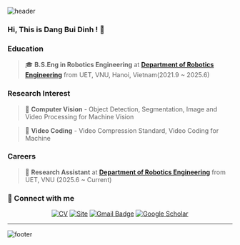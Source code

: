 ![header](https://capsule-render.vercel.app/api?type=wave&color=auto&height=150&section=header&text=Dang%20Bui%20Dinh&fontSize=70&animation=fadeIn)

### Hi, This is Dang Bui Dinh ! 👋

### Education  
> 🎓 **B.S.Eng in Robotics Engineering** at [**Department of Robotics Engineering**](https://sites.google.com/view/aimpuet/home) from UET, VNU, Hanoi, Vietnam(2021.9 ~ 2025.6)  

### Research Interest  
> 🔬 **Computer Vision** - Object Detection, Segmentation, Image and Video Processing for Machine Vision

> 🔬 **Video Coding** - Video Compression Standard, Video Coding for Machine

### Careers

> 💼 **Research Assistant** at [**Department of Robotics Engineering**](https://sites.google.com/view/aimpuet/home) from UET, VNU (2025.6 ~ Current)  
 

### 🔗 Connect with me

<div align=center>



[![CV](http://img.shields.io/badge/-CV-black?style=flat-square&logo=github&link=https://davinci-ai.tistory.com/)](https://dangdinh17.github.io/docs/CV/)
[![Site](http://img.shields.io/badge/-Site-blue?style=flat-square&logo=hashnode&logoColor=white)](https://dangdinh17.github.io)
[![Gmail Badge](https://img.shields.io/badge/Gmail-d14836?style=flat-square&logo=Gmail&logoColor=white&link=mailto:tyoung960302@gmail.com)](mailto:dangdinh1713@gmail.com)
[![Google Scholar](https://img.shields.io/badge/Google%20Scholar-4285F4?style=flat-square&logo=google-scholar&logoColor=white)](https://scholar.google.com/citations?user=DEIog-oAAAAJ&hl=en)

</div>

---

![footer](https://capsule-render.vercel.app/api?type=wave&color=auto&height=120&section=footer&animation=fadeIn)

